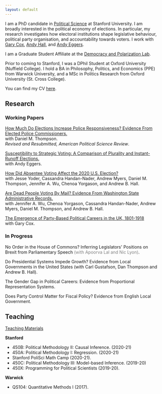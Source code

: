 ```yaml
---
layout: default
---
```


I am a PhD candidate in [Political Science](https://politicalscience.stanford.edu/academics/graduate-program) at Stanford University. I am broadly interested in the political economy of elections. In particular, my research investigates how electoral institutions shape legislative behaviour, political party organisation, and accountability towards voters. I work with [Gary Cox](https://gwcox.sites.stanford.edu/), [Andy Hall](andrewbenjaminhall.com), and [Andy Eggers](http://andy.egge.rs).

I am a Graduate Student Affiliate at the [Democracy and Polarization Lab](https://stanforddpl.org/).

Prior to coming to Stanford, I was a DPhil Student at Oxford University (Nuffield College). I hold a BA in Philosophy, Politics, and Economics (PPE) from Warwick University, and a MSc in Politics Research from Oxford University (St. Cross College).

You can find my CV [here](./files/CV.pdf).

## Research

### Working Papers

[How Much Do Elections Increase Police Responsiveness? Evidence From Elected Police Commissioners.](https://dthompson.scholar.ss.ucla.edu/wp-content/uploads/sites/19/2021/02/Nowacki_Thompson_Commissioners.pdf) <br/>
with Daniel M. Thompson. <br />
*Revised and Resubmitted, American Political Science Review*.

[Susceptibility to Strategic Voting: A Comparison of Plurality and Instant-Runoff Elections.](https://www.dropbox.com/s/2komhumusf8yfr2/strategic_voting_in_AV_v29.pdf?dl=0) <br/>
with Andy Eggers. 

[How Did Absentee Voting Affect the 2020 U.S. Election?](https://siepr.stanford.edu/sites/default/files/publications/21-011.pdf) <br/>
with Jesse Yoder, Cassandra Handan-Nader, Andrew Myers, Daniel M. Thompson, Jennifer A. Wu, Chenoa Yorgason, and Andrew B. Hall. 

[Are Dead People Voting By Mail? Evidence From Washington State Administrative Records.](http://stanford.edu/~yoderj/Wu_et_al_Dead_Voting.pdf) <br/>
with Jennifer A. Wu, Chenoa Yorgason, Cassandra Handan-Nader, Andrew Myers, Daniel M. Thompson, and Andrew B. Hall. 

[The Emergence of Party-Based Political Careers in the UK, 1801-1918](https://tobiasnowacki.github.io/files/careers.pdf)  <br />
with Gary Cox.


### In Progress

No Order in the House of Commons? Inferring Legislators' Positions on Brexit from Parliamentary Speech <span style="color:grey">(with Apoorva Lal and Nic Lyon)</span>.

Do Presidential Systems Impede Growth? Evidence from Local Governments in the United States (with Carl Gustafson, Dan Thompson and Andrew B. Hall).

The Gender Gap in Political Careers: Evidence from Proportional Representation Systems.

Does Party Control Matter for Fiscal Policy? Evidence from English Local Government.


## Teaching

[Teaching Materials](another-page.md)

**Stanford**
* 450B: Political Methodology II: Causal Inference. (2020-21)
* 450A: Political Methodology I: Regression. (2020-21)
* Stanford PoliSci Math Camp (2020-21).
* 450C: Political Methodology III: Model-based Inference. (2019-20)
* 450X: Programming for Political Scientists (2019-20).

**Warwick**
* QS104: Quantitative Methods I (2017).
